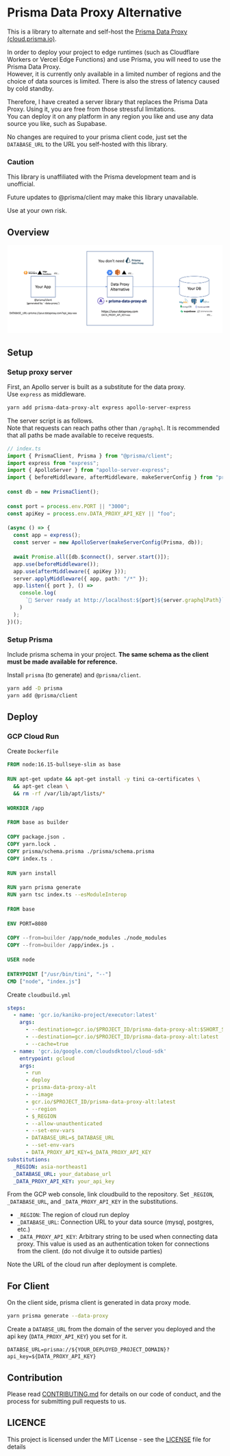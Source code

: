 # Prisma Data Proxy Alternative

This is a library to alternate and self-host the [Prisma Data Proxy (cloud.prisma.io)](https://www.prisma.io/docs/concepts/data-platform/data-proxy).

In order to deploy your project to edge runtimes (such as Cloudflare Workers or Vercel Edge Functions) and use Prisma, you will need to use the Prisma Data Proxy.  
However, it is currently only available in a limited number of regions and the choice of data sources is limited. There is also the stress of latency caused by cold standby.

Therefore, I have created a server library that replaces the Prisma Data Proxy. Using it, you are free from those stressful limitations.  
You can deploy it on any platform in any region you like and use any data source you like, such as Supabase.

No changes are required to your prisma client code, just set the `DATABASE_URL` to the URL you self-hosted with this library.

### Caution 

This library is unaffiliated with the Prisma development team and is unofficial.  

Future updates to @prisma/client may make this library unavailable.

Use at your own risk.

## Overview

![overview](./images/overview.png)

## Setup

### Setup proxy server

First, an Apollo server is built as a substitute for the data proxy.  
Use `express` as middleware.

```bash
yarn add prisma-data-proxy-alt express apollo-server-express
```

The server script is as follows.  
Note that requests can reach paths other than `/graphql`. It is recommended that all paths be made available to receive requests.

```ts
// index.ts
import { PrismaClient, Prisma } from "@prisma/client";
import express from "express";
import { ApolloServer } from "apollo-server-express";
import { beforeMiddleware, afterMiddleware, makeServerConfig } from "prisma-data-proxy-alt";

const db = new PrismaClient();

const port = process.env.PORT || "3000";
const apiKey = process.env.DATA_PROXY_API_KEY || "foo";

(async () => {
  const app = express();
  const server = new ApolloServer(makeServerConfig(Prisma, db));

  await Promise.all([db.$connect(), server.start()]);
  app.use(beforeMiddleware());
  app.use(afterMiddleware({ apiKey }));
  server.applyMiddleware({ app, path: "/*" });
  app.listen({ port }, () =>
    console.log(
      `🚀 Server ready at http://localhost:${port}${server.graphqlPath}`
    )
  );
})();
```

### Setup Prisma

Include prisma schema in your project. **The same schema as the client must be made available for reference.**  

Install `prisma` (to generate) and `@prisma/client`.
```bash
yarn add -D prisma
yarn add @prisma/client
```


## Deploy 

### GCP Cloud Run

Create `Dockerfile`

```dockerfile
FROM node:16.15-bullseye-slim as base

RUN apt-get update && apt-get install -y tini ca-certificates \
  && apt-get clean \
  && rm -rf /var/lib/apt/lists/*

WORKDIR /app

FROM base as builder

COPY package.json .
COPY yarn.lock .
COPY prisma/schema.prisma ./prisma/schema.prisma
COPY index.ts .

RUN yarn install

RUN yarn prisma generate
RUN yarn tsc index.ts --esModuleInterop

FROM base

ENV PORT=8080

COPY --from=builder /app/node_modules ./node_modules
COPY --from=builder /app/index.js .

USER node

ENTRYPOINT ["/usr/bin/tini", "--"]
CMD ["node", "index.js"]
```

Create `cloudbuild.yml`

```yml
steps:
  - name: 'gcr.io/kaniko-project/executor:latest'
    args:
      - --destination=gcr.io/$PROJECT_ID/prisma-data-proxy-alt:$SHORT_SHA
      - --destination=gcr.io/$PROJECT_ID/prisma-data-proxy-alt:latest
      - --cache=true
  - name: 'gcr.io/google.com/cloudsdktool/cloud-sdk'
    entrypoint: gcloud
    args:
      - run
      - deploy
      - prisma-data-proxy-alt
      - --image
      - gcr.io/$PROJECT_ID/prisma-data-proxy-alt:latest
      - --region
      - $_REGION
      - --allow-unauthenticated
      - --set-env-vars
      - DATABASE_URL=$_DATABASE_URL
      - --set-env-vars
      - DATA_PROXY_API_KEY=$_DATA_PROXY_API_KEY
substitutions:
  _REGION: asia-northeast1
  _DATABASE_URL: your_database_url
  _DATA_PROXY_API_KEY: your_api_key
```

From the GCP web console, link cloudbuild to the repository.
Set `_REGION`, `_DATABASE_URL`, and `_DATA_PROXY_API_KEY` in the substitutions.

- `_REGION`: The region of cloud run deploy
- `_DATABASE_URL`: Connection URL to your data source (mysql, postgres, etc.)
- `_DATA_PROXY_API_KEY`: Arbitrary string to be used when connecting data proxy. This value is used as an authentication token for connections from the client.
  (do not divulge it to outside parties)

Note the URL of the cloud run after deployment is complete.

## For Client

On the client side, prisma client is generated in data proxy mode.
```bash
yarn prisma generate --data-proxy
```

Create a `DATABSE_URL` from the domain of the server you deployed and the api key (`DATA_PROXY_API_KEY`) you set for it.
```
DATABSE_URL=prisma://${YOUR_DEPLOYED_PROJECT_DOMAIN}?api_key=${DATA_PROXY_API_KEY}
```

## Contribution

Please read [CONTRIBUTING.md](./CONTRIBUTING.md) for details on our code of conduct, and the process for submitting pull requests to us.

## LICENCE

This project is licensed under the MIT License - see the [LICENSE](./LICENSE) file for details
